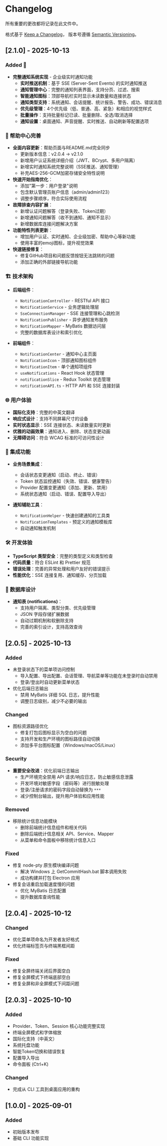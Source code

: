 # Changelog

所有重要的更改都将记录在此文件中。

格式基于 [Keep a Changelog](https://keepachangelog.com/zh-CN/1.0.0/)，
版本号遵循 [Semantic Versioning](https://semver.org/lang/zh-CN/)。

## [2.1.0] - 2025-10-13

### Added 🎉
- **完整通知系统实现** - 企业级实时通知功能
  - **实时推送机制**：基于 SSE (Server-Sent Events) 的实时通知推送
  - **通知管理中心**：完整的通知列表界面，支持分页、过滤、搜索
  - **智能通知图标**：顶部导航栏实时显示未读数量和连接状态
  - **通知类型支持**：系统通知、会话提醒、统计报告、警告、成功、错误消息
  - **优先级管理**：4个优先级（低、普通、高、紧急）和相应的视觉样式
  - **批量操作**：支持批量标记已读、批量删除、全选/取消选择
  - **通知设置**：桌面通知、声音提醒、实时推送、自动刷新等配置选项

### 📖 帮助中心完善
- **全面内容更新**：帮助页面与README.md完全同步
  - 更新版本信息：v2.0.4 → v2.1.0
  - 新增用户认证系统详细介绍（JWT、BCrypt、多用户隔离）
  - 新增实时通知系统完整说明（SSE推送、通知管理）
  - 补充AES-256-GCM加密存储安全特性说明
- **快速开始指南优化**：
  - 添加"第一步：用户登录"说明
  - 包含默认管理员账户信息（admin/admin123）
  - 调整步骤顺序，符合实际使用流程
- **故障排查内容扩展**：
  - 新增认证问题解答（登录失败、Token过期）
  - 新增通知问题解答（收不到通知、通知不显示）
  - 新增数据库连接问题解决方案
- **功能特性列表更新**：
  - 增加用户认证、实时通知、企业级加密、帮助中心等新功能
  - 使用丰富的emoji图标，提升视觉效果
- **快速链接修复**：
  - 修复GitHub项目和问题反馈按钮无法跳转的问题
  - 添加正确的外部链接导航功能

### 🏗️ 技术架构
- **后端组件**：
  - `NotificationController` - RESTful API 接口
  - `NotificationService` - 业务逻辑处理层
  - `SseConnectionManager` - SSE 连接管理和心跳检测
  - `NotificationPublisher` - 异步通知发布服务
  - `NotificationMapper` - MyBatis 数据访问层
  - 完整的数据库表设计和索引优化

- **前端组件**：
  - `NotificationCenter` - 通知中心主页面
  - `NotificationIcon` - 顶部通知图标组件
  - `NotificationItem` - 单个通知项组件
  - `useNotifications` - React Hook 状态管理
  - `notificationSlice` - Redux Toolkit 状态管理
  - `notificationAPI.ts` - HTTP API 和 SSE 连接封装

### 🌐 用户体验
- **国际化支持**：完整的中英文翻译
- **响应式设计**：支持不同屏幕尺寸的设备
- **实时状态显示**：SSE 连接状态、未读数量实时更新
- **优雅的动画效果**：通知进入、删除、状态变更动画
- **无障碍访问**：符合 WCAG 标准的可访问性设计

### 🔧 集成功能
- **业务场景集成**：
  - 会话状态变更通知（启动、终止、错误）
  - Token 状态监控通知（失效、错误、健康警告）
  - Provider 配置变更通知（添加、更新、禁用）
  - 系统状态通知（启动、错误、配置导入导出）

- **通知辅助工具**：
  - `NotificationHelper` - 快速创建通知的工具类
  - `NotificationTemplates` - 预定义的通知模板库
  - 自动通知触发机制

### 🛠️ 开发体验
- **TypeScript 类型安全**：完整的类型定义和类型检查
- **代码质量**：符合 ESLint 和 Prettier 规范
- **错误处理**：完善的异常处理和用户友好的错误提示
- **性能优化**：SSE 连接复用、通知缓存、分页加载

### 📱 数据库设计
- **通知表 (notifications)**：
  - 支持用户隔离、类型分类、优先级管理
  - JSON 字段存储扩展数据
  - 自动过期机制和软删除支持
  - 完善的索引设计，支持高效查询

## [2.0.5] - 2025-10-13

### Added
- 未登录状态下的菜单项访问控制
  - 导入配置、导出配置、会话管理、导航菜单等功能在未登录时自动禁用
  - 登录/登出时自动更新菜单状态
- 优化后端日志输出
  - 禁用 MyBatis 详细 SQL 日志，提升性能
  - 调整日志级别，减少不必要的输出

### Changed
- 图标资源路径优化
  - 修复打包后图标显示为空白的问题
  - 支持开发和生产环境的图标路径自动切换
  - 添加多平台图标配置（Windows/macOS/Linux）

### Security
- **重要安全改进**：优化前端日志输出
  - 生产环境完全禁用 API 请求/响应日志，防止敏感信息泄露
  - 开发环境对敏感字段（密码等）进行脱敏处理
  - 登录/注册请求的密码字段自动替换为 `***`
  - 减少控制台输出，提升用户体验和应用性能

### Removed
- 移除统计信息功能模块
  - 删除前端统计信息组件和相关代码
  - 删除后端统计信息相关 API、Service、Mapper
  - 从菜单和命令面板中移除统计信息入口

### Fixed
- 修复 node-pty 原生模块编译问题
  - 解决 Windows 上 GetCommitHash.bat 脚本调用失败
  - 成功构建并打包 Electron 应用
- 修复会话重启加载速度慢的问题
  - 优化 MyBatis 日志配置
  - 提升数据库查询性能

## [2.0.4] - 2025-10-12

### Changed
- 优化菜单项命名为开发者友好格式
- 优化终端标签页与终端黑框间距

### Fixed
- 修复全屏终端关闭后界面空白
- 修复全屏模式下终端底部空白
- 修复全屏和非全屏模式下间距问题

## [2.0.3] - 2025-10-10

### Added
- Provider、Token、Session 核心功能完整实现
- 终端全屏模式和字体缩放
- 国际化支持（中英文）
- 系统托盘功能
- 智能Token切换和错误恢复
- 配置导入导出
- 命令面板 (Ctrl+K)

### Changed
- 完成从 CLI 工具到桌面应用的重构

## [1.0.0] - 2025-09-01

### Added
- 初始版本发布
- 基础 CLI 功能实现
